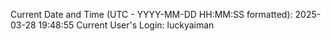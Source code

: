 Current Date and Time (UTC - YYYY-MM-DD HH:MM:SS formatted): 2025-03-28 19:48:55
Current User's Login: luckyaiman
